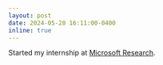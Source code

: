 ```yaml
---
layout: post
date: 2024-05-28 16:11:00-0400
inline: true
---
```

Started my internship at [Microsoft Research](https://www.microsoft.com/en-us/research/).
<!-- Announcements and news can be much longer than just quick inline posts. In fact, they can have all the features available for the standard blog posts. See below. -->